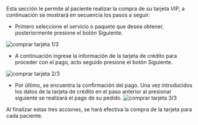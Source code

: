 Esta sección le permite al paciente realizar la compra de su tarjeta VIP, a continuación se mostrará en secuencia los pasos a seguir:

* Primero seleccione el servicio o paquete que desea obtener, posteriormente presione el botón Siguiente.

![comprar tarjeta 1/3](https://s3-us-west-2.amazonaws.com/andarwiki/comprar_tarjeta1.jpg)

* A continuación ingrese la información de la tarjeta de crédito para proceder con el pago, acto seguido presione el botón Siguiente.

![comprar tarjeta 2/3](https://s3-us-west-2.amazonaws.com/andarwiki/comprar_tarjeta2.jpg)

* Por último, se encuentra la confirmación del pago. Una vez introducidos los datos de la tarjeta de crédito en el paso anterior al presionar siguiente se realizará el pago de su pedido.
![comprar tarjeta 3/3](https://s3-us-west-2.amazonaws.com/andarwiki/comprar_tarjeta3.jpg)

Al finalizar estas tres acciones, se hará efectiva la compra de la tarjeta para cada paciente. 